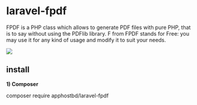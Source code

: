 # laravel-fpdf
FPDF is a PHP class which allows to generate PDF files with pure PHP, that is to say without using the PDFlib library. F from FPDF stands for Free: you may use it for any kind of usage and modify it to suit your needs.


<a href="https://github.com/apphostbd/laravel-fpdf" alt="License">
        <img src="https://img.shields.io/github/license/apphostbd/laravel-fpdf/license" />
</a>
        
## install

**1) Composer**

composer require apphostbd/laravel-fpdf
